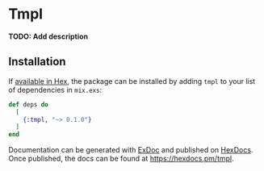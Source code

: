 # Tmpl

**TODO: Add description**

## Installation

If [available in Hex](https://hex.pm/docs/publish), the package can be installed
by adding `tmpl` to your list of dependencies in `mix.exs`:

```elixir
def deps do
  [
    {:tmpl, "~> 0.1.0"}
  ]
end
```

Documentation can be generated with [ExDoc](https://github.com/elixir-lang/ex_doc)
and published on [HexDocs](https://hexdocs.pm). Once published, the docs can
be found at <https://hexdocs.pm/tmpl>.

